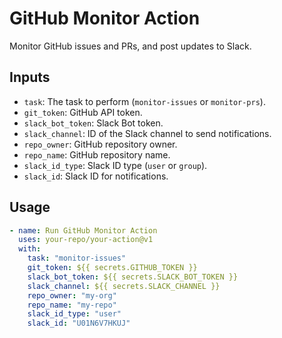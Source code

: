 # GitHub Monitor Action

Monitor GitHub issues and PRs, and post updates to Slack.

## Inputs

- `task`: The task to perform (`monitor-issues` or `monitor-prs`).
- `git_token`: GitHub API token.
- `slack_bot_token`: Slack Bot token.
- `slack_channel`: ID of the Slack channel to send notifications.
- `repo_owner`: GitHub repository owner.
- `repo_name`: GitHub repository name.
- `slack_id_type`: Slack ID type (`user` or `group`).
- `slack_id`: Slack ID for notifications.

## Usage

```yaml
- name: Run GitHub Monitor Action
  uses: your-repo/your-action@v1
  with:
    task: "monitor-issues"
    git_token: ${{ secrets.GITHUB_TOKEN }}
    slack_bot_token: ${{ secrets.SLACK_BOT_TOKEN }}
    slack_channel: ${{ secrets.SLACK_CHANNEL }}
    repo_owner: "my-org"
    repo_name: "my-repo"
    slack_id_type: "user"
    slack_id: "U01N6V7HKUJ"
